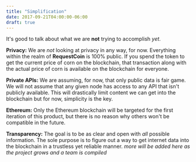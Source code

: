 ```yaml
---
title: "Simplification"
date: 2017-09-21T04:00:00-06:00
draft: true
---
```


It's good to talk about what we are **not** trying to accomplish *yet*.

**Privacy:** We are *not* looking at privacy in any way, for now. Everything within the realm of **RequestCoin** is 100% public. If you spend the token to get the current price of corn on the blockchain, that transaction along with the actual price of corn is available on the blockchain for everyone.

**Private APIs:** We are assuming, for now, that only public data is fair game. We will not assume that any given node has access to any API that isn't publicly available. This will drastically limit content we can get into the blockchain but for now, simplicity is the key.

**Ethereum:** Only the Ethereum blockchain will be targeted for the first iteration of this product, but there is no reason why others won't be compatible in the future.

**Transparency:** The goal is to be as clear and open with *all* possible information. The sole purpose is to figure out a way to get internet data into the blockchain in a trustless yet reliable manner. *more will be added here as the project grows and a team is compiled*


